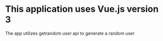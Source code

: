 # This application uses Vue.js version 3
The app utilizes getrandom user api to generate a random user
    